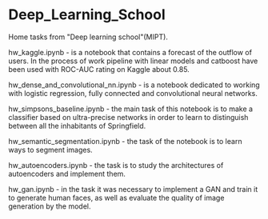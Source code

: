 # Deep_Learning_School

Home tasks from "Deep learning school"(MIPT).


hw_kaggle.ipynb - is a notebook that contains a forecast of the outflow of users. In the process of work pipeline with linear models and catboost have been used with ROC-AUC rating on Kaggle about 0.85.

hw_dense_and_convolutional_nn.ipynb - is a notebook dedicated to working with logistic regression, fully connected and convolutional neural networks.

hw_simpsons_baseline.ipynb - the main task of this notebook is to make a classifier based on ultra-precise networks in order to learn to distinguish between all the inhabitants of Springfield.

hw_semantic_segmentation.ipynb - the task of the notebook is to learn ways to segment images.

hw_autoencoders.ipynb - the task is to study the architectures of autoencoders and implement them.

hw_gan.ipynb - in the task it was necessary to implement a GAN and train it to generate human faces, as well as evaluate the quality of image generation by the model.
